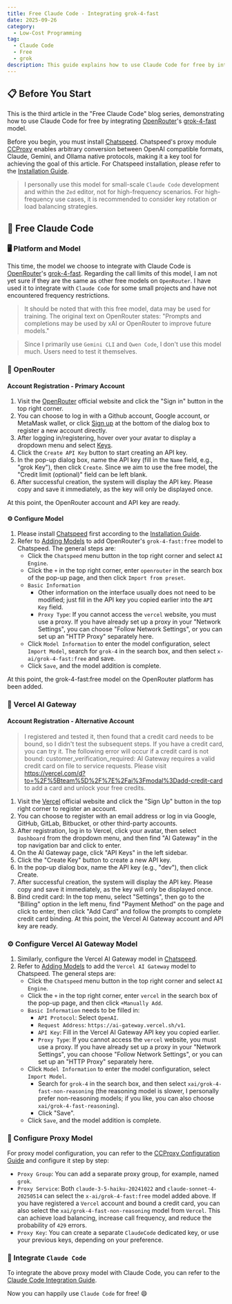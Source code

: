 ```yaml
---
title: Free Claude Code - Integrating grok-4-fast
date: 2025-09-26
category:
  - Low-Cost Programming
tag:
  - Claude Code
  - Free
  - grok
description: This guide explains how to use Claude Code for free by integrating OpenRouter's grok-4-fast model. It covers account registration, Chatspeed model configuration, and Vercel AI Gateway as an alternative.
---
```


## 📋 Before You Start

This is the third article in the "Free Claude Code" blog series, demonstrating how to use Claude Code for free by integrating [OpenRouter](https://openrouter.ai/)'s [grok-4-fast](https://openrouter.ai/x-ai/grok-4-fast:free) model.

Before you begin, you must install [Chatspeed](https://github.com/aidyou/chatspeed/releases). Chatspeed's proxy module [CCProxy](../../ccproxy) enables arbitrary conversion between OpenAI compatible formats, Claude, Gemini, and Ollama native protocols, making it a key tool for achieving the goal of this article. For Chatspeed installation, please refer to the [Installation Guide](../../guide/installation.md).

> I personally use this model for small-scale `Claude Code` development and within the `Zed` editor, not for high-frequency scenarios. For high-frequency use cases, it is recommended to consider key rotation or load balancing strategies.

## 🚀 Free Claude Code

### 🖥️ Platform and Model

This time, the model we choose to integrate with Claude Code is [OpenRouter](https://openrouter.ai/)'s [grok-4-fast](https://openrouter.ai/x-ai/grok-4-fast:free). Regarding the call limits of this model, I am not yet sure if they are the same as other free models on `OpenRouter`. I have used it to integrate with `Claude Code` for some small projects and have not encountered frequency restrictions.

> It should be noted that with this free model, data may be used for training. The original text on OpenRouter states: "Prompts and completions may be used by xAI or OpenRouter to improve future models."

> Since I primarily use `Gemini CLI` and `Qwen Code`, I don't use this model much. Users need to test it themselves.

### 📝 OpenRouter

#### Account Registration - Primary Account

1. Visit the [OpenRouter](https://openrouter.ai/) official website and click the "Sign in" button in the top right corner.
2. You can choose to log in with a Github account, Google account, or MetaMask wallet, or click [Sign up](https://openrouter.ai/CLERK-ROUTER/VIRTUAL/sign-up) at the bottom of the dialog box to register a new account directly.
3. After logging in/registering, hover over your avatar to display a dropdown menu and select [Keys](https://openrouter.ai/settings/keys).
4. Click the `Create API Key` button to start creating an API key.
5. In the pop-up dialog box, name the API key (fill in the `Name` field, e.g., "grok Key"), then click `Create`. Since we aim to use the free model, the "Credit limit (optional)" field can be left blank.
6. After successful creation, the system will display the API key. Please copy and save it immediately, as the key will only be displayed once.

At this point, the OpenRouter account and API key are ready.

#### ⚙️ Configure Model

1. Please install [Chatspeed](https://chatspeed.aidyou.ai) first according to the [Installation Guide](../../guide/installation.md).
2. Refer to [Adding Models](../../guide/quickStart.html#添加模型) to add OpenRouter's `grok-4-fast:free` model to Chatspeed. The general steps are:
   - Click the `Chatspeed` menu button in the top right corner and select `AI Engine`.
   - Click the `+` in the top right corner, enter `openrouter` in the search box of the pop-up page, and then click `Import from preset`.
   - `Basic Information`
     - Other information on the interface usually does not need to be modified; just fill in the API key you copied earlier into the `API Key` field.
     - `Proxy Type`: If you cannot access the `vercel` website, you must use a proxy. If you have already set up a proxy in your "Network Settings", you can choose "Follow Network Settings", or you can set up an "HTTP Proxy" separately here.
   - Click `Model Information` to enter the model configuration, select `Import Model`, search for `grok-4` in the search box, and then select `x-ai/grok-4-fast:free` and save.
   - Click `Save`, and the model addition is complete.

At this point, the grok-4-fast:free model on the OpenRouter platform has been added.

### 📝 Vercel AI Gateway

#### Account Registration - Alternative Account

> I registered and tested it, then found that a credit card needs to be bound, so I didn't test the subsequent steps. If you have a credit card, you can try it. The following error will occur if a credit card is not bound:
> customer_verification_required: AI Gateway requires a valid credit card on file to service requests. Please visit https://vercel.com/d?to=%2F%5Bteam%5D%2F%7E%2Fai%3Fmodal%3Dadd-credit-card to add a card and unlock your free credits.

1. Visit the [Vercel](https://vercel.com/) official website and click the "Sign Up" button in the top right corner to register an account.
2. You can choose to register with an email address or log in via Google, GitHub, GitLab, Bitbucket, or other third-party accounts.
3. After registration, log in to Vercel, click your avatar, then select `Dashboard` from the dropdown menu, and then find "AI Gateway" in the top navigation bar and click to enter.
4. On the AI Gateway page, click "API Keys" in the left sidebar.
5. Click the "Create Key" button to create a new API key.
6. In the pop-up dialog box, name the API key (e.g., "dev"), then click Create.
7. After successful creation, the system will display the API key. Please copy and save it immediately, as the key will only be displayed once.
8. Bind credit card: In the top menu, select "Settings", then go to the "Billing" option in the left menu, find "Payment Method" on the page and click to enter, then click "Add Card" and follow the prompts to complete credit card binding.
   At this point, the Vercel AI Gateway account and API key are ready.

### ⚙️ Configure Vercel AI Gateway Model

1. Similarly, configure the Vercel AI Gateway model in [Chatspeed](https://chatspeed.aidyou.ai).
2. Refer to [Adding Models](../../guide/quickStart.html#添加模型) to add the `Vercel AI Gateway` model to Chatspeed. The general steps are:
   - Click the `Chatspeed` menu button in the top right corner and select `AI Engine`.
   - Click the `+` in the top right corner, enter `vercel` in the search box of the pop-up page, and then click `+Manually Add`.
   - `Basic Information` needs to be filled in:
     - `API Protocol`: Select `OpenAI`.
     - `Request Address`: `https://ai-gateway.vercel.sh/v1`.
     - `API Key`: Fill in the Vercel AI Gateway API key you copied earlier.
     - `Proxy Type`: If you cannot access the `vercel` website, you must use a proxy. If you have already set up a proxy in your "Network Settings", you can choose "Follow Network Settings", or you can set up an "HTTP Proxy" separately here.
   - Click `Model Information` to enter the model configuration, select `Import Model`.
     - Search for `grok-4` in the search box, and then select `xai/grok-4-fast-non-reasoning` (the reasoning model is slower, I personally prefer non-reasoning models; if you like, you can also choose `xai/grok-4-fast-reasoning`).
     - Click "Save".
   - Click `Save`, and the model addition is complete.

### 🔄 Configure Proxy Model

For proxy model configuration, you can refer to the [CCProxy Configuration Guide](../../ccproxy/configuration.md) and configure it step by step:

- `Proxy Group`: You can add a separate proxy group, for example, named `grok`.
- `Proxy Service`: Both `claude-3-5-haiku-20241022` and `claude-sonnet-4-20250514` can select the `x-ai/grok-4-fast:free` model added above. If you have registered a `Vercel` account and bound a credit card, you can also select the `xai/grok-4-fast-non-reasoning` model from `Vercel`. This can achieve load balancing, increase call frequency, and reduce the probability of `429` errors.
- `Proxy Key`: You can create a separate `ClaudeCode` dedicated key, or use your previous keys, depending on your preference.

### 🔌 Integrate `Claude Code`

To integrate the above proxy model with Claude Code, you can refer to the [Claude Code Integration Guide](../../ccproxy/claude-code.md).

Now you can happily use `Claude Code` for free! 😄
